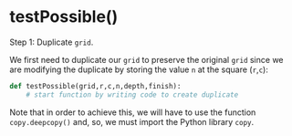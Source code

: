 <!--title={guessing clause: testPossible()}-->

<!--badges={Algorithmns:36}-->

<!--concepts{Functions}-->

# testPossible()

Step 1: Duplicate `grid`.

We first need to duplicate our `grid` to preserve the original `grid` since we are modifying the duplicate by storing the value `n` at the square (`r`,`c`):

```python
def testPossible(grid,r,c,n,depth,finish):
	# start function by writing code to create duplicate
```

Note that in order to achieve this, we will have to use the function `copy.deepcopy()` and, so, we must import the Python library `copy`.

